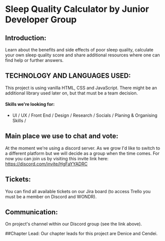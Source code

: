 # Sleep Quality Calculator by Junior Developer Group

## Introduction:
Learn about the benefits and side effects of poor sleep quality, calculate your own sleep quality score and share additional resources where one can find help or further answers. 

## TECHNOLOGY AND LANGUAGES USED:
This project is using vanilla HTML, CSS and JavaScript. There might be an additional library used later on,  but that must be a team decision. 

#### Skills we're looking for:
- UI / UX / Front End / Design / Research / Socials / Planing & Organising Skills /

## Main place we use to chat and vote:

At the moment we're using a discord server. As we grow I'd like to switch to a different platform but we will decide as a group when the time comes. For now you can join us by visiting this invite link here: https://discord.com/invite/HgFaYYADRC

## Tickets:
You can find all available tickets on our Jira board
(to access Trello you must be a member on Discord and WONDR).

## Communication: 
On project's channel within our Discord group
(see the link above).

##Chapter Lead:
Our chapter leads for this project are Denice and Cendei.
